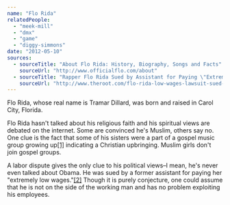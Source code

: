 ```yaml
---
name: "Flo Rida"
relatedPeople:
  - "meek-mill"
  - "dmx"
  - "game"
  - "diggy-simmons"
date: "2012-05-10"
sources:
  - sourceTitle: "About Flo Rida: History, Biography, Songs and Facts"
    sourceUrl: "http://www.officialflo.com/about"
  - sourceTitle: "Rapper Flo Rida Sued by Assistant for Paying \"Extremely Low Wages.\""
    sourceUrl: "http://www.theroot.com/flo-rida-low-wages-lawsuit-sued-assistant"
---
```


Flo Rida, whose real name is Tramar Dillard, was born and raised in Carol City, Florida.

Flo Rida hasn't talked about his religious faith and his spiritual views are debated on the internet. Some are convinced he's Muslim, others say no. One clue is the fact that some of his sisters were a part of a gospel music group growing up<a class="source-citation" href="#http://www.officialflo.com/about" title="About Flo Rida: History, Biography, Songs and Facts">[1]</a> indicating a Christian upbringing. Muslim girls don't join gospel groups.

A labor dispute gives the only clue to his political views–I mean, he's never even talked about Obama. He was sued by a former assistant for paying her "extremely low wages."<a class="source-citation" href="#http://www.theroot.com/flo-rida-low-wages-lawsuit-sued-assistant" title="Rapper Flo Rida Sued by Assistant for Paying &quot;Extremely Low Wages.&quot;">[2]</a> Though it is purely conjecture, one could assume that he is not on the side of the working man and has no problem exploiting his employees.